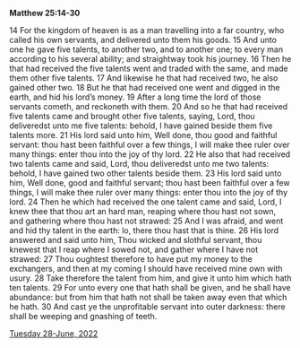 **Matthew 25:14-30**

14 For the kingdom of heaven is as a man travelling into a far country, who called his own servants, and delivered unto them his goods. 15 And unto one he gave five talents, to another two, and to another one; to every man according to his several ability; and straightway took his journey. 16 Then he that had received the five talents went and traded with the same, and made them other five talents. 17 And likewise he that had received two, he also gained other two. 18 But he that had received one went and digged in the earth, and hid his lord’s money. 19 After a long time the lord of those servants cometh, and reckoneth with them. 20 And so he that had received five talents came and brought other five talents, saying, Lord, thou deliveredst unto me five talents: behold, I have gained beside them five talents more. 21 His lord said unto him, Well done, thou good and faithful servant: thou hast been faithful over a few things, I will make thee ruler over many things: enter thou into the joy of thy lord. 22 He also that had received two talents came and said, Lord, thou deliveredst unto me two talents: behold, I have gained two other talents beside them. 23 His lord said unto him, Well done, good and faithful servant; thou hast been faithful over a few things, I will make thee ruler over many things: enter thou into the joy of thy lord. 24 Then he which had received the one talent came and said, Lord, I knew thee that thou art an hard man, reaping where thou hast not sown, and gathering where thou hast not strawed: 25 And I was afraid, and went and hid thy talent in the earth: lo, there thou hast that is thine. 26 His lord answered and said unto him, Thou wicked and slothful servant, thou knewest that I reap where I sowed not, and gather where I have not strawed: 27 Thou oughtest therefore to have put my money to the exchangers, and then at my coming I should have received mine own with usury. 28 Take therefore the talent from him, and give it unto him which hath ten talents. 29 For unto every one that hath shall be given, and he shall have abundance: but from him that hath not shall be taken away even that which he hath. 30 And cast ye the unprofitable servant into outer darkness: there shall be weeping and gnashing of teeth.

[Tuesday 28-June, 2022](https://t.me/s/daily_scripture)
